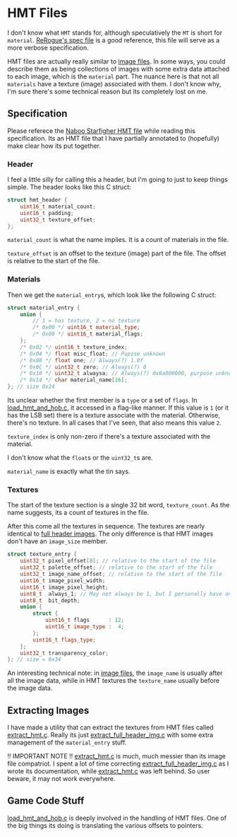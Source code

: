# HMT Files

I don't know what `HMT` stands for, although speculatively the `MT` is short for `material`.
[ReRogue's spec file](https://github.com/dpethes/rerogue/blob/master/doc/file_hmt_spec.txt) is a good reference, this file will serve as a more verbose specification.

HMT files are actually really similar to [image files](/docs/image_files/image_files.md).
In some ways, you could describe them as being collections of images with some extra data attached to each image, which is the `material` part.
The nuance here is that not all `materials` have a texture (image) associated with them.
I don't know why, I'm sure there's some technical reason but its completely lost on me.

## Specification

Please referece the [Naboo Starfigher HMT file](/docs/hmt_files/naboo_starfighter.hmt) while reading this specification.
Its an HMT file that I have partially annotated to (hopefully) make clear how its put together.

### Header

I feel a little silly for calling this a header, but I'm going to just to keep things simple.
The header looks like this C struct:

```cpp
struct hmt_header {
	uint16_t material_count;
	uint16_t padding;
	uint32_t texture_offset;
};
```

`material_count` is what the name implies.
It is a count of materials in the file.

`texture_offset` is an offset to the texture (image) part of the file.
The offset is relative to the start of the file.

### Materials

Then we get the `material_entry`s, which look like the following C struct:

```cpp
struct material_entry {
	union {
		// 1 = has texture, 2 = no texture
    	/* 0x00 */ uint16_t material_type;
    	/* 0x00 */ uint16_t material_flags;
	};
    /* 0x02 */ uint16_t texture_index;
    /* 0x04 */ float misc_float; // Pupose unknown
    /* 0x08 */ float one; // Always(?) 1.0f
    /* 0x0C */ uint32_t zero; // Always(?) 0
    /* 0x10 */ uint32_t alwaysa; // Always(?) 0x0a000000, purpose unknown
    /* 0x14 */ char material_name[16];
}; // size 0x24
```

Its unclear whether the first member is a `type` or a set of `flags`.
In [load_hmt_and_hob.c](/docs/hmt_files/load_hmt_and_hob.c), it accessed in a flag-like manner.
If this value is `1` (or it has the LSB set) there is a texture associate with the material.
Otherwise, there's no texture.
In all cases that I've seen, that also means this value `2`.

`texture_index` is only non-zero if there's a texture associated with the material.

I don't know what the `float`s or the `uint32_t`s are.

`material_name` is exactly what the tin says.

### Textures

The start of the texture section is a single 32 bit word, `texture_count`.
As the name suggests, its a count of textures in the file.

After this come all the textures in sequence.
The textures are nearly identical to [full header images](/docs/image_files/image_files.md).
The only difference is that HMT images don't have an `image_size` member.

```cpp
struct texture_entry {
	uint32_t pixel_offset[8]; // relative to the start of the file
	uint32_t palette_offset; // relative to the start of the file
	uint32_t image_name_offset; // relative to the start of the file
	uint16_t image_pixel_width;
	uint16_t image_pixel_height;
	uint8_t  always_1; // May not always be 1, but I personally have only seen 1
	uint8_t  bit_depth;
	union {
		struct {
			uint16_t flags      : 12;
			uint16_t image_type :  4;
		};
		uint16_t flags_type;
	};
	uint32_t transparency_color;
}; // size = 0x34
```

An interesting technical note: in [image files](/docs/image_files/image_files.md), the `image_name` is usually after all the image data, while in HMT textures the `texture_name` usually before the image data.

## Extracting Images

I have made a utility that can extract the textures from HMT files called [extract_hmt.c](/docs/hmt_files/extract_hmt.c).
Really its just [extract_full_header_img.c](/docs/image_files/extract_full_header_img.c) with some extra management of the `material_entry` stuff.

!! IMPORTANT NOTE !! [extract_hmt.c](/docs/hmt_files/extract_hmt.c) is much, much messier than its image file compatriot.
I spent a lot of time correcting [extract_full_header_img.c](/docs/image_files/extract_full_header_img.c) as I wrote its documentation, while [extract_hmt.c](/docs/hmt_files/extract_hmt.c) was left behind.
So user beware, it may not work everywhere.

## Game Code Stuff

[load_hmt_and_hob.c](/docs/hmt_files/load_hmt_and_hob.c) is deeply involved in the handling of HMT files.
One of the big things its doing is translating the various offsets to pointers.
